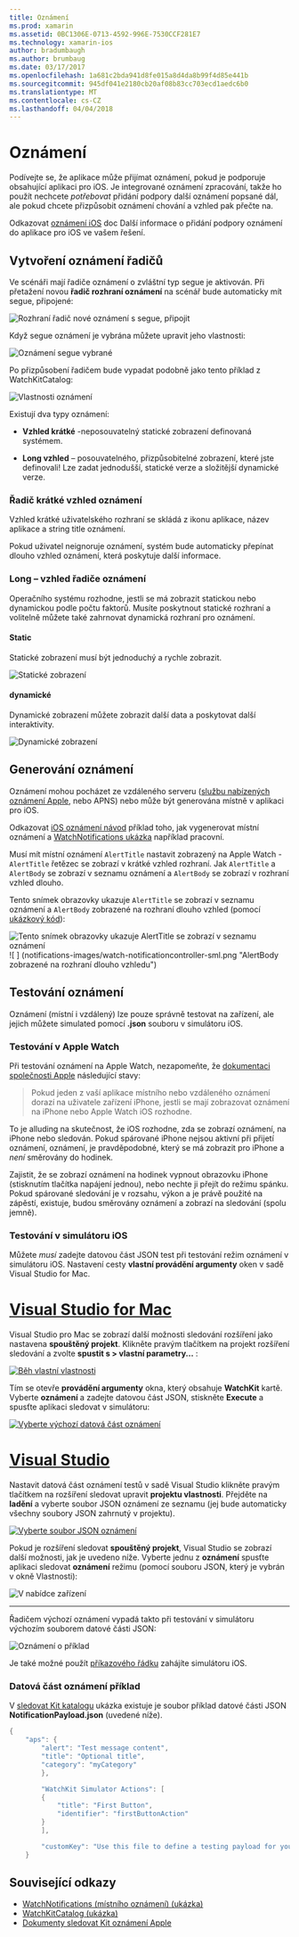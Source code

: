 ```yaml
---
title: Oznámení
ms.prod: xamarin
ms.assetid: 0BC1306E-0713-4592-996E-7530CCF281E7
ms.technology: xamarin-ios
author: bradumbaugh
ms.author: brumbaug
ms.date: 03/17/2017
ms.openlocfilehash: 1a681c2bda941d8fe015a8d4da8b99f4d85e441b
ms.sourcegitcommit: 945df041e2180cb20af08b83cc703ecd1aedc6b0
ms.translationtype: MT
ms.contentlocale: cs-CZ
ms.lasthandoff: 04/04/2018
---
```

# <a name="notifications"></a>Oznámení

Podívejte se, že aplikace může přijímat oznámení, pokud je podporuje obsahující aplikaci pro iOS. Je integrované oznámení zpracování, takže ho použít nechcete *potřebovat* přidání podpory další oznámení popsané dál, ale pokud chcete přizpůsobit oznámení chování a vzhled pak přečte na.

Odkazovat [oznámení iOS](~/ios/platform/user-notifications/deprecated/index.md) doc Další informace o přidání podpory oznámení do aplikace pro iOS ve vašem řešení.

## <a name="creating-notification-controllers"></a>Vytvoření oznámení řadičů

Ve scénáři mají řadiče oznámení o zvláštní typ segue je aktivován. Při přetažení novou **řadič rozhraní oznámení** na scénář bude automaticky mít segue, připojené:

![](notifications-images/notification-storyboard1.png "Rozhraní řadič nové oznámení s segue, připojit")

Když segue oznámení je vybrána můžete upravit jeho vlastnosti:

![](notifications-images/notification-storyboard2.png "Oznámení segue vybrané")

Po přizpůsobení řadičem bude vypadat podobně jako tento příklad z WatchKitCatalog:

![](notifications-images/notifications-segue.png "Vlastnosti oznámení")


Existují dva typy oznámení:

- **Vzhled krátké** -neposouvatelný statické zobrazení definovaná systémem.

- **Long vzhled** – posouvatelného, přizpůsobitelné zobrazení, které jste definovali! Lze zadat jednodušší, statické verze a složitější dynamické verze.

### <a name="short-look-notification-controller"></a>Řadič krátké vzhled oznámení

Vzhled krátké uživatelského rozhraní se skládá z ikonu aplikace, název aplikace a string title oznámení.

Pokud uživatel neignoruje oznámení, systém bude automaticky přepínat dlouho vzhled oznámení, která poskytuje další informace.


### <a name="long-look-notification-controller"></a>Long – vzhled řadiče oznámení

Operačního systému rozhodne, jestli se má zobrazit statickou nebo dynamickou podle počtu faktorů. Musíte poskytnout statické rozhraní a volitelně můžete také zahrnovat dynamická rozhraní pro oznámení.

#### <a name="static"></a>Static

Statické zobrazení musí být jednoduchý a rychle zobrazit.

![](notifications-images/notification-static.png "Statické zobrazení")

#### <a name="dynamic"></a>dynamické

Dynamické zobrazení můžete zobrazit další data a poskytovat další interaktivity.

![](notifications-images/notification-dynamic.png "Dynamické zobrazení")


## <a name="generating-notifications"></a>Generování oznámení

Oznámení mohou pocházet ze vzdáleného serveru ([službu nabízených oznámení Apple](https://developer.apple.com/library/ios/documentation/NetworkingInternet/Conceptual/RemoteNotificationsPG/Chapters/ApplePushService.html), nebo APNS) nebo může být generována místně v aplikaci pro iOS.

Odkazovat [iOS oznámení návod](~/ios/platform/user-notifications/deprecated/local-notifications-in-ios-walkthrough.md) příklad toho, jak vygenerovat místní oznámení a [WatchNotifications ukázka](https://developer.xamarin.com/samples/monotouch/WatchKit/WatchNotifications/) například pracovní.

Musí mít místní oznámení `AlertTitle` nastavit zobrazený na Apple Watch - `AlertTitle` řetězec se zobrazí v krátké vzhled rozhraní. Jak `AlertTitle` a `AlertBody` se zobrazí v seznamu oznámení a `AlertBody` se zobrazí v rozhraní vzhled dlouho.

Tento snímek obrazovky ukazuje `AlertTitle` se zobrazí v seznamu oznámení a `AlertBody` zobrazené na rozhraní dlouho vzhled (pomocí [ukázkový kód](https://developer.xamarin.com/samples/monotouch/WatchKit/WatchNotifications/)):

![](notifications-images/watch-notificationslist-sml.png "Tento snímek obrazovky ukazuje AlertTitle se zobrazí v seznamu oznámení") ![ ] (notifications-images/watch-notificationcontroller-sml.png "AlertBody zobrazené na rozhraní dlouho vzhledu")

## <a name="testing-notifications"></a>Testování oznámení

Oznámení (místní i vzdálený) lze pouze správně testovat na zařízení, ale jejich můžete simulated pomocí **.json** souboru v simulátoru iOS.

### <a name="testing-on-apple-watch"></a>Testování v Apple Watch

Při testování oznámení na Apple Watch, nezapomeňte, že [dokumentaci společnosti Apple](https://developer.apple.com/library/ios/documentation/General/Conceptual/WatchKitProgrammingGuide/BasicSupport.html) následující stavy:

> Pokud jeden z vaší aplikace místního nebo vzdáleného oznámení dorazí na uživatele zařízení iPhone, jestli se mají zobrazovat oznámení na iPhone nebo Apple Watch iOS rozhodne.

To je alluding na skutečnost, že iOS rozhodne, zda se zobrazí oznámení, na iPhone nebo sledován. Pokud spárované iPhone nejsou aktivní při přijetí oznámení, oznámení, je pravděpodobné, který se má zobrazit pro iPhone a *není* směrovány do hodinek.

Zajistit, že se zobrazí oznámení na hodinek vypnout obrazovku iPhone (stisknutím tlačítka napájení jednou), nebo nechte ji přejít do režimu spánku. Pokud spárované sledování je v rozsahu, výkon a je právě použité na zápěstí, existuje, budou směrovány oznámení a zobrazí na sledování (spolu jemně).

### <a name="testing-on-the-ios-simulator"></a>Testování v simulátoru iOS

Můžete *musí* zadejte datovou část JSON test při testování režim oznámení v simulátoru iOS. Nastavení cesty **vlastní provádění argumenty** oken v sadě Visual Studio for Mac.

# <a name="visual-studio-for-mactabvsmac"></a>[Visual Studio for Mac](#tab/vsmac)

Visual Studio pro Mac se zobrazí další možnosti sledování rozšíření jako nastavena **spouštěný projekt**.
Klikněte pravým tlačítkem na projekt rozšíření sledování a zvolte **spustit s > vlastní parametry...** :
    
[![](notifications-images/runwith-customparams-sml.png "Běh vlastní vlastnosti")](notifications-images/runwith-customparams.png#lightbox)
    
Tím se otevře **provádění argumenty** okna, který obsahuje **WatchKit** kartě. Vyberte **oznámení** a zadejte datovou část JSON, stiskněte **Execute** a spusťte aplikaci sledovat v simulátoru:
    
[![](notifications-images/runwith-execargs-sml.png "Vyberte výchozí datová část oznámení")](notifications-images/runwith-execargs.png#lightbox)

# <a name="visual-studiotabvswin"></a>[Visual Studio](#tab/vswin)

Nastavit datová část oznámení testů v sadě Visual Studio klikněte pravým tlačítkem na rozšíření sledovat upravit **projektu vlastnosti**. Přejděte na **ladění** a vyberte soubor JSON oznámení ze seznamu (jej bude automaticky všechny soubory JSON zahrnutý v projektu).
    
[![](notifications-images/runwith-execargs-sml-vs.png "Vyberte soubor JSON oznámení")](notifications-images/runwith-execargs-vs.png#lightbox)

Pokud je rozšíření sledovat **spouštěný projekt**, Visual Studio se zobrazí další možnosti, jak je uvedeno níže. Vyberte jednu z **oznámení** spusťte aplikaci sledovat **oznámení** režimu (pomocí souboru JSON, který je vybrán v okně Vlastnosti):
    
![](notifications-images/runwith-vs.png "V nabídce zařízení")

-----

Řadičem výchozí oznámení vypadá takto při testování v simulátoru výchozím souborem datové části JSON:

![](notifications-images/notification-debug-sml.png "Oznámení o příklad")

Je také možné použít [příkazového řádku](~/ios/watchos/troubleshooting.md#command_line) zahájíte simulátoru iOS.

### <a name="example-notification-payload"></a>Datová část oznámení příklad

V [sledovat Kit katalogu](https://developer.xamarin.com/samples/monotouch/WatchKit/WatchKitCatalog/) ukázka existuje je soubor příklad datové části JSON **NotificationPayload.json** (uvedené níže).

```csharp
{
    "aps": {
        "alert": "Test message content",
        "title": "Optional title",
        "category": "myCategory"
        },

        "WatchKit Simulator Actions": [
        {
            "title": "First Button",
            "identifier": "firstButtonAction"
        }
        ],

        "customKey": "Use this file to define a testing payload for your notifications. The aps dictionary specifies the category, alert text and title. The WatchKit Simulator Actions array can provide info for one or more action buttons in addition to the standard Dismiss button. Any other top level keys are custom payload. If you have multiple such JSON files in your project, you'll be able to choose between them in when selecting to debug the notification interface of your Watch App."
    }
```



## <a name="related-links"></a>Související odkazy

- [WatchNotifications (místního oznámení) (ukázka)](https://developer.xamarin.com/samples/monotouch/WatchKit/WatchNotifications/)
- [WatchKitCatalog (ukázka)](https://developer.xamarin.com/samples/monotouch/WatchKit/WatchKitCatalog/)
- [Dokumenty sledovat Kit oznámení Apple](https://developer.apple.com/library/ios/documentation/General/Conceptual/WatchKitProgrammingGuide/BasicSupport.html)
